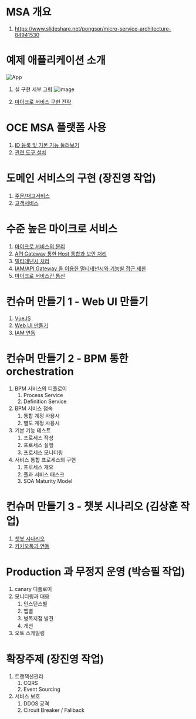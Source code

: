 
# MSA 개요
1. https://www.slideshare.net/pongsor/micro-service-architecture-84941530

# 예제 애플리케이션 소개

![App](https://user-images.githubusercontent.com/16382067/35211738-0f4d4f16-ff9b-11e7-9c0a-dfb2d31ff22b.png)

1. 실 구현 세부 그림
![image](https://user-images.githubusercontent.com/16382067/35252243-de646b7c-0022-11e8-95e5-8b92f159a44e.png)

1. [마이크로 서비스 구현 전략](구현-전략)

# OCE MSA 플랫폼 사용
1. [ID 등록 및 기본 기능 둘러보기](https://github.com/TheOpenCloudEngine/uEngine-cloud/wiki/OCE-MSA-%ED%94%8C%EB%9E%AB%ED%8F%BC%EC%9D%98-%EC%82%AC%EC%9A%A9)
1. [관련 도구 설치](Httpie-설치)


# 도메인 서비스의 구현 (장진영 작업)
1. [주문/재고서비스](https://github.com/TheOpenCloudEngine/uEngine-cloud/wiki/%EC%A3%BC%EB%AC%B8%EC%84%9C%EB%B9%84%EC%8A%A4%EC%9D%98-%EA%B5%AC%ED%98%84) 
1. [고객서비스](https://github.com/TheOpenCloudEngine/uEngine-cloud/wiki/%EA%B3%A0%EA%B0%9D%EC%84%9C%EB%B9%84%EC%8A%A4%EC%9D%98-%EA%B5%AC%ED%98%84)

# 수준 높은 마이크로 서비스
1. [마이크로 서비스의 분리](마이크로-서비스의-분리)
1. [API Gateway 통한 Host 통합과 보안 처리](API-Gateway)
1. [멀티테넌시 처리](멀티테넌시)
1. [IAM/API Gateway 을 이용한 멀티테넌시와 기능별 접근 제한](IAM-API-GW-통한-멀티테넌시와-접근제어)
1. [마이크로 서비스간 통신](마이크로서비스-간-커뮤니케이션)



# 컨슈머 만들기 1 - Web UI 만들기
1. [VueJS](https://github.com/TheOpenCloudEngine/micro-service-architecture-vuejs/wiki/Vue-JS-Basics)
1. [Web UI 만들기](Web-UI-만들기)
1. [IAM 연동](IAM-연동)

# 컨슈머 만들기 2 - BPM 통한 orchestration 
1. BPM 서비스의 디플로이
    1. Process Service
    1. Definition Service
1. BPM 서비스 접속
    1. 통합 계정 사용시
    1. 별도 계정 사용시
1. 기본 기능 테스트
    1. 프로세스 작성
    1. 프로세스 실행
    1. 프로세스 모니터링
1. 서비스 통합 프로세스의 구현
    1. 프로세스 개요
    1. 풀과 서비스 태스크
    1. SOA Maturity Model 

# 컨슈머 만들기 3 - 챗봇 시나리오 (김상훈 작업)
1. [챗봇 시나리오](챗봇-시나리오)
1. [카카오톡과 연동](카카오톡과-연동)
    
# Production 과 무정지 운영 (박승필 작업)
1. canary 디플로이
1. 모니터링과 대응
    1. 인스턴스별 
    1. 앱별
    1. 병목지점 발견
    1. 개선
1. 오토 스케일링

# 확장주제 (장진영 작업)
1. 트랜잭션관리
    1. CQRS
    1. Event Sourcing
1. 서비스 보호
    1. DDOS 공격
    1. Circuit Breaker / Fallback
